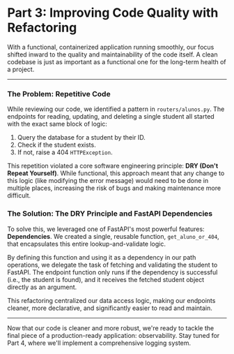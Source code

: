 # Part 3: Improving Code Quality with Refactoring

With a functional, containerized application running smoothly, our focus shifted inward to the quality and maintainability of the code itself. A clean codebase is just as important as a functional one for the long-term health of a project.

---

### The Problem: Repetitive Code

While reviewing our code, we identified a pattern in `routers/alunos.py`. The endpoints for reading, updating, and deleting a single student all started with the exact same block of logic:

1.  Query the database for a student by their ID.
2.  Check if the student exists.
3.  If not, raise a 404 `HTTPException`.

This repetition violated a core software engineering principle: **DRY (Don't Repeat Yourself)**. While functional, this approach meant that any change to this logic (like modifying the error message) would need to be done in multiple places, increasing the risk of bugs and making maintenance more difficult.

### The Solution: The DRY Principle and FastAPI Dependencies

To solve this, we leveraged one of FastAPI's most powerful features: **Dependencies**. We created a single, reusable function, `get_aluno_or_404`, that encapsulates this entire lookup-and-validate logic.

By defining this function and using it as a dependency in our path operations, we delegate the task of fetching and validating the student to FastAPI. The endpoint function only runs if the dependency is successful (i.e., the student is found), and it receives the fetched student object directly as an argument.

This refactoring centralized our data access logic, making our endpoints cleaner, more declarative, and significantly easier to read and maintain.

---

Now that our code is cleaner and more robust, we're ready to tackle the final piece of a production-ready application: observability. Stay tuned for Part 4, where we'll implement a comprehensive logging system.
